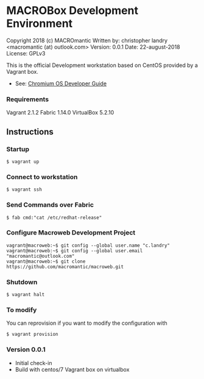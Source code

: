 # MACROBox Development Environment
Copyright 2018 (c) MACROmantic
Written by: christopher landry <macromantic (at) outlook.com>
Version: 0.0.1
Date: 22-august-2018
License: GPLv3

This is the official Development workstation based on CentOS provided by a Vagrant box.

* See: [Chromium OS Developer Guide](https://chromium.googlesource.com/chromiumos/docs/+/master/developer_guide.md)

### Requirements
Vagrant 2.1.2
Fabric 1.14.0
VirtualBox 5.2.10

## Instructions

### Startup

```
$ vagrant up
```

### Connect to workstation

```
$ vagrant ssh
```

### Send Commands over Fabric

```
$ fab cmd:"cat /etc/redhat-release"
```

### Configure Macroweb Development Project

```
vagrant@macroweb:~$ git config --global user.name "c.landry"
vagrant@macroweb:~$ git config --global user.email "macromantic@outlook.com"
vagrant@macroweb:~$ git clone https://github.com/macromantic/macroweb.git
```

### Shutdown

```
$ vagrant halt
```

### To modify 
You can reprovision if you want to modify the configuration with
```
$ vagrant provision
```

### Version 0.0.1
- Initial check-in
- Build with centos/7 Vagrant box on virtualbox

